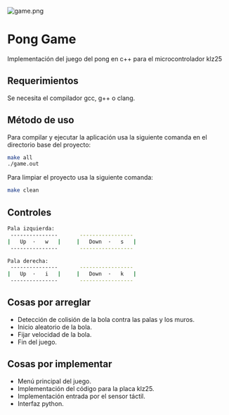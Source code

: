 ![game.png]('images/game.png')
# Pong Game 

Implementación del juego del pong en c++ para el microcontrolador klz25

## Requerimientos

Se necesita el compilador gcc, g++ o clang.


## Método de uso
Para compilar y ejecutar la aplicación usa la siguiente comanda en el directorio base del proyecto:

```bash
make all
./game.out
```
Para limpiar el proyecto usa la siguiente comanda:
```bash
make clean
```
## Controles
```bash
Pala izquierda:
 ---------------       -----------------
|   Up  ·   w   |     |   Down  ·   s   |  
 ---------------       -----------------

Pala derecha:
 ---------------       -----------------
|   Up  ·   i   |     |   Down  ·   k   |  
 ---------------       -----------------
```

## Cosas por arreglar
- Detección de colisión de la bola contra las palas y los muros.
- Inicio aleatorio de la bola.
- Fijar velocidad de la bola.
- Fin del juego.
## Cosas por implementar
- Menú principal del juego.
- Implementación del código para la placa klz25.
- Implementación entrada por el sensor táctil.
- Interfaz python.